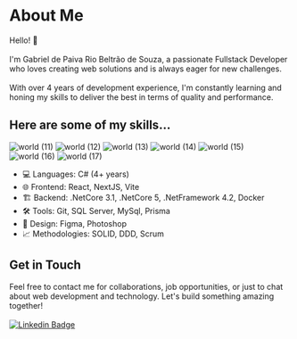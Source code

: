 # About Me
Hello! 👋 <br /> <br />
I'm Gabriel de Paiva Rio Beltrão de Souza, a passionate Fullstack Developer who loves creating web solutions and is always eager for new challenges. <br /> <br />
With over 4 years of development experience, I'm constantly learning and honing my skills to deliver the best in terms of quality and performance.

## Here are some of my skills...
  
![world (11)](https://github.com/GabrielRioo/gabrielrioo/assets/61875527/2a36bea7-6f88-4018-9829-be8ec63f4bf1)
![world (12)](https://github.com/GabrielRioo/gabrielrioo/assets/61875527/7b20a23b-c563-4cb9-bd45-9d8566a40438)
![world (13)](https://github.com/GabrielRioo/gabrielrioo/assets/61875527/d20d15e2-b751-4780-ae99-9edfd3fa7f80)
![world (14)](https://github.com/GabrielRioo/gabrielrioo/assets/61875527/709f6cdc-a591-4f32-80d4-f4aad27f1eb0)
![world (15)](https://github.com/GabrielRioo/gabrielrioo/assets/61875527/3d8063ec-a100-4c19-9fe6-2aac02a60132)
![world (16)](https://github.com/GabrielRioo/gabrielrioo/assets/61875527/2fcb2811-2581-4a9b-b807-64ae8accdb6e)
![world (17)](https://github.com/GabrielRioo/gabrielrioo/assets/61875527/49b964b4-9ede-4aa2-9ad2-a0e935176f71)
<br/>
- 💻 Languages: C# (4+ years)
- 🌐 Frontend: React, NextJS, Vite
- 🏗️ Backend: .NetCore 3.1, .NetCore 5, .NetFramework 4.2, Docker
- 🛠️ Tools: Git, SQL Server, MySql, Prisma
- 🎨 Design: Figma, Photoshop
- 📈 Methodologies: SOLID, DDD, Scrum

## Get in Touch

Feel free to contact me for collaborations, job opportunities, or just to chat about web development and technology. Let's build something amazing together!
 <br />  <br />
[![Linkedin Badge](https://img.shields.io/badge/-LinkedIn-blue?style=flat-square&logo=Linkedin&logoColor=white&link=https://www.linkedin.com/in/gabrielpaivario)](https://www.linkedin.com/in/gabrielpaivario)
<!--
<table id="myTable" align="center">
  <thead>
    <tr>
      <th>Studies</th>
      <th>Projects</th>
      <th>Hackathons</th>
    </tr>
  </thead>
  <tbody>
   <tr>
      <td><a href="https://github.com/GabrielRioo/RocketSeat_Ignite_Call"> RocketSeat - Ignite Call </a></td>
      <td><a href="https://github.com/GabrielRioo/Ficha_Academia"> Fichas Para Academia </a></td>
      <td><a href="https://github.com/GabrielRioo/MEGA-HACK"> Mega-Hack Shawee </a></td>
    </tr>
   <tr>
      <td><a href="https://github.com/GabrielRioo/Rocketseat_Ignite_Shop"> RocketSeat - Ignite Shop </a></td>
      <td><a href="https://github.com/GabrielRioo/Pokedex"> Pokedex </a></td>
      <td><a href="https://github.com/GabrielRioo/SantanderDataChallenge"> Santander Data Challange </a></td>
    </tr>
   <tr>
      <td><a href="https://github.com/GabrielRioo/Rocketseat_Ignite_DTMoney"> RocketSeat - Ignite DTMoney </a></td>
      <td><a href="https://github.com/GabrielRioo/TaskBuilder"> Task Builder </a></td>
    <td></td>
    </tr>
    <tr>
      <td><a href="https://github.com/GabrielRioo/RocketSeat_Ignite_Call"> RocketSeat - Ignite Call </a></td>
      <td><a href="https://github.com/GabrielRioo/Keylogger"> Keylogger </a></td>
      <td></td>
    </tr>
    <tr>
      <td><a href="https://github.com/GabrielRioo/Rocketseat_DesignSystem_Storybook"> RocketSeat - Ignite Design System </a></td>
      <td><a href="https://github.com/GabrielRioo/Site_Portifolio"> Site Portifólio </a></td>
     <td></td>
    </tr>
    <tr>
      <td><a href="https://github.com/GabrielRioo/Rocketseat_Ignite_Pomodoro"> RocketSeat - Ignite Pomodoro </a></td>
      <td><a href="https://github.com/GabrielRioo/JavaScript_Learning/tree/master/GuessWhatGame"> Game de Advinhação </a></td>
     <td></td>
    </tr>
    <tr>
      <td><a href="https://github.com/GabrielRioo/Rocketseat_Ignite_ReactTS"> RocketSeat - Ignite React TS </a></td>
      <td> <a href="https://github.com/GabrielRioo/ChatBot_wpp"> ChatBot Python- WhatsApp </a></td>
    <td></td>
    </tr>
    <tr>
      <td><a href="https://github.com/GabrielRioo/next-level-week-together"> RocketSeat - NLW Together </a></td>
      <td><a href="https://github.com/GabrielRioo/chatbot-javascript"> ChatBot JS- WhatsApp </a></td>
      <td></td>
    </tr>
    <tr>
      <td><a href="https://github.com/GabrielRioo/next-level-week-3-happy"> RocketSeat - NLW Happy </a></td>
      <td><a href="https://github.com/GabrielRioo/JavaScript_Learning/tree/master/calculadora"> Calculadora JS </a></td>
      <td></td>
    </tr>
  </tbody>
</table>
-->


<!--
<table border="2" bgcolor="red" id="myTable">
<tr>
<td>
<details>
  <summary>PROJECTS</summary>
  <a href="https://github.com/GabrielRioo/Keylogger"> Keylogger </a>
  <br>
  <a href="https://github.com/GabrielRioo/Site_Portifolio"> Site Portifólio </a>
  <br>
  <a href="https://github.com/GabrielRioo/JavaScript_Learning/tree/master/GuessWhatGame"> Game de Advinhação </a>
  <br>
  <a href="https://github.com/GabrielRioo/TaskBuilder"> Task Builder </a>
  <br>
  <a href="https://github.com/GabrielRioo/ChatBot_wpp"> ChatBot Python- WhatsApp </a>
  <br>
  <a href="https://github.com/GabrielRioo/chatbot-javascript"> ChatBot JS- WhatsApp </a>
  <br>
  <a href="https://github.com/GabrielRioo/Site_Arte_Luz"> Site e-commerce </a>
  <br>
  <a href="https://github.com/GabrielRioo/JavaScript_Learning/tree/master/calculadora"> Calculadora JS </a>
</details>

</td>
<td>

<details>
  <summary>STUDIES</summary>
  <a href="https://github.com/GabrielRioo/next-level-week-2-proffy"> RocketSeat - Next Level Week 2 - Proffy </a>
  <br>
  <a href="https://github.com/GabrielRioo/omnistack-7-instagram"> RocketSeat - Semana Omnistack 7 - Instagram </a>
  <br>
  <a href="https://github.com/GabrielRioo/next-level-week-ecoleta"> RocketSeat - Next Level Week - Ecoleta </a>
  <br>
  <a href="https://github.com/GabrielRioo/ImersaoReact"> Alura - Imerssão React </a>
  <br>
  <a href="https://github.com/GabrielRioo/ImersaoGameDev"> Alura - Imerssão GameDev </a>
  <br>
  <a href="https://github.com/GabrielRioo/ImersaoCSS"> ALura - Imerssão CSS </a>
  <br>
  <a href="https://github.com/GabrielRioo/Curso_em_Video/tree/master/Curso_Wordpress"> Curso em Video - Wordpress </a>
  <br>
  <a href="https://github.com/GabrielRioo/Curso_em_Video/tree/master/Curso_HTML"> Curso em Video - HTML </a>
  <br>
  <a href="https://github.com/GabrielRioo/Curso_em_Video/tree/master/Curso_Python"> Curso em Video - PYTHON </a>
  <br>
  <a href="https://github.com/GabrielRioo/Curso_em_Video/tree/master/Curso_SQL"> Curso em Video - SQL </a>
  <br>
  <a href="https://github.com/GabrielRioo/MaratonaJS"> Maratona JS - Emerson Broga </a>
  <br>
  <a href="https://github.com/GabrielRioo/Cursos_Diversos/tree/master/Programacao/C%23"> Programação C# </a>
  <br>
  <a href="https://github.com/GabrielRioo/web-application-mvc"> Web Application MVC </a>
  <br>
  <a href="https://github.com/GabrielRioo/web-application-razor"> Web Application Razor </a>
  <br>
  <a href="https://github.com/GabrielRioo/e-commerce"> e-commerce C# e JS </a>
  <br>
  <a href="https://github.com/GabrielRioo/Cursos_Diversos/tree/master/HTML_CSS_JavaScript"> Cursos de HTML/CSS/JS </a>
  <br>
  <a href="https://github.com/GabrielRioo/introduction-git"> Introdução ao Git </a>
</details>

</td>
<td>
<details>
  <summary>HACKATOHNS</summary>
  <a href="https://github.com/GabrielRioo/MEGA-HACK"> Mega-Hack Shawee </a>
  <br>
  <a href="https://github.com/GabrielRioo/SantanderDataChallenge"> Santander Data Challange </a>
</details>
</td>
</tr>
</table>





<!--
**GabrielRioo/gabrielrioo** is a ✨ _special_ ✨ repository because its `README.md` (this file) appears on your GitHub profile.

Here are some ideas to get you started:

- 🔭 I’m currently working on ...
- 🌱 I’m currently learning ...
- 👯 I’m looking to collaborate on ...
- 🤔 I’m looking for help with ...
- 💬 Ask me about ...
- 📫 How to reach me: ...
- 😄 Pronouns: ...
- ⚡ Fun fact: ...
-->
